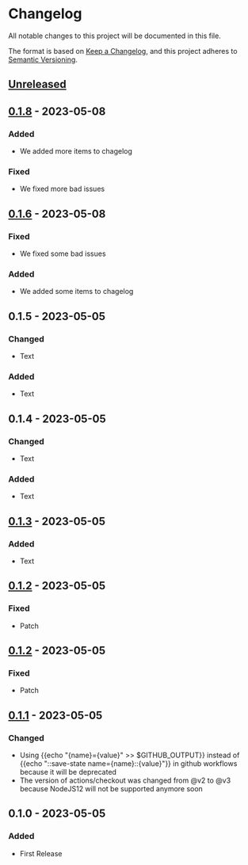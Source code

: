# Changelog
All notable changes to this project will be documented in this file.

The format is based on [Keep a Changelog](https://keepachangelog.com/en/1.0.0/), and this project adheres to [Semantic Versioning](https://semver.org/spec/v2.0.0.html).

## [Unreleased]

## [0.1.8] - 2023-05-08
### Added
- We added more items to chagelog

### Fixed
- We fixed more bad issues

## [0.1.6] - 2023-05-08
### Fixed
- We fixed some bad issues

### Added
- We added some items to chagelog

## 0.1.5 - 2023-05-05
### Changed
- Text

### Added
- Text

## 0.1.4 - 2023-05-05
### Changed
- Text

### Added
- Text

## [0.1.3] - 2023-05-05
### Added
- Text

## [0.1.2] - 2023-05-05
### Fixed
- Patch

## [0.1.2] - 2023-05-05
### Fixed
- Patch

## [0.1.1] - 2023-05-05
### Changed
- Using {{echo "{name}={value}" >> $GITHUB_OUTPUT}} instead of {{echo "::save-state name={name}::{value}"}} in github workflows because it will be deprecated
- The version of actions/checkout was changed from @v2 to @v3 because NodeJS12 will not be supported anymore soon

## 0.1.0 - 2023-05-05
### Added
- First Release

[Unreleased]: https://github.com/jfquinones/my_project/compare/0.1.8...master
[0.1.8]: https://github.com/jfquinones/my_project/compare/0.1.6...0.1.8
[0.1.6]: https://github.com/jfquinones/my_project.git/compare/0.1.5...0.1.6
[0.1.3]: https://github.com/jfquinones/my_project/compare/0.1.2...0.1.3
[0.1.2]: https://github.com/jfquinones/my_project/compare/0.1.1...0.1.2
[0.1.2]: https://github.com/jfquinones/my_project/compare/0.1.1...0.1.2
[0.1.1]: https://github.com/jfquinones/my_project/compare/0.1.0...0.1.1

